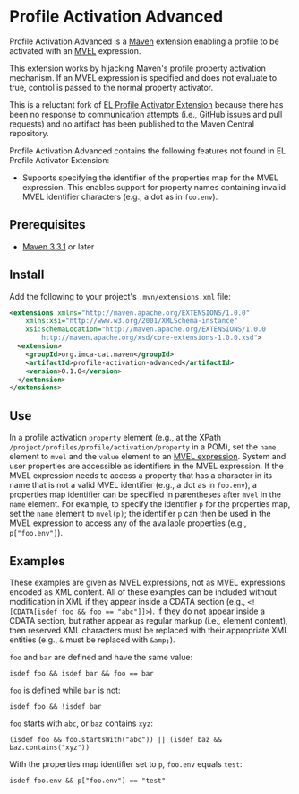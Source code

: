 [//]: # (Modifications copyright 2018 J. Lewis Muir)

# Profile Activation Advanced

Profile Activation Advanced is a [Maven][1] extension enabling a profile
to be activated with an [MVEL][2] expression.

This extension works by hijacking Maven's profile property activation
mechanism.  If an MVEL expression is specified and does not evaluate to
true, control is passed to the normal property activator.

This is a reluctant fork of [EL Profile Activator Extension][3] because
there has been no response to communication attempts (i.e., GitHub
issues and pull requests) and no artifact has been published to the
Maven Central repository.

Profile Activation Advanced contains the following features not found in
EL Profile Activator Extension:

* Supports specifying the identifier of the properties map for the MVEL
  expression.  This enables support for property names containing invalid
  MVEL identifier characters (e.g., a dot as in `foo.env`).

## Prerequisites

* [Maven 3.3.1][4] or later

## Install

Add the following to your project's `.mvn/extensions.xml` file:

```xml
<extensions xmlns="http://maven.apache.org/EXTENSIONS/1.0.0"
    xmlns:xsi="http://www.w3.org/2001/XMLSchema-instance"
    xsi:schemaLocation="http://maven.apache.org/EXTENSIONS/1.0.0
        http://maven.apache.org/xsd/core-extensions-1.0.0.xsd">
  <extension>
    <groupId>org.imca-cat.maven</groupId>
    <artifactId>profile-activation-advanced</artifactId>
    <version>0.1.0</version>
  </extension>
</extensions>
```

## Use

In a profile activation `property` element (e.g., at the XPath
`/project/profiles/profile/activation/property` in a POM), set
the `name` element to `mvel` and the `value` element to an [MVEL
expression][5].  System and user properties are accessible as
identifiers in the MVEL expression.  If the MVEL expression needs
to access a property that has a character in its name that is not a
valid MVEL identifier (e.g., a dot as in `foo.env`), a properties map
identifier can be specified in parentheses after `mvel` in the `name`
element.  For example, to specify the identifier `p` for the properties
map, set the `name` element to `mvel(p)`; the identifier `p` can then be
used in the MVEL expression to access any of the available properties
(e.g., `p["foo.env"]`).

## Examples

These examples are given as MVEL expressions, not as MVEL expressions
encoded as XML content.  All of these examples can be included
without modification in XML if they appear inside a CDATA section
(e.g., `<![CDATA[isdef foo && foo == "abc"]]>`).  If they do not
appear inside a CDATA section, but rather appear as regular markup
(i.e., element content), then reserved XML characters must be replaced
with their appropriate XML entities (e.g., `&` must be replaced with
`&amp;`).

`foo` and `bar` are defined and have the same value:

```
isdef foo && isdef bar && foo == bar
```
		
`foo` is defined while `bar` is not:

```
isdef foo && !isdef bar
```

`foo` starts with `abc`, or `baz` contains `xyz`:

```
(isdef foo && foo.startsWith("abc")) || (isdef baz && baz.contains("xyz"))
```

With the properties map identifier set to `p`, `foo.env` equals `test`:

```
isdef foo.env && p["foo.env"] == "test"
```

[1]: https://maven.apache.org/
[2]: https://github.com/mvel/mvel
[3]: https://github.com/kpiwko/el-profile-activator-extension
[4]: https://maven.apache.org/docs/3.3.1/release-notes.html
[5]: http://mvel.documentnode.com/
